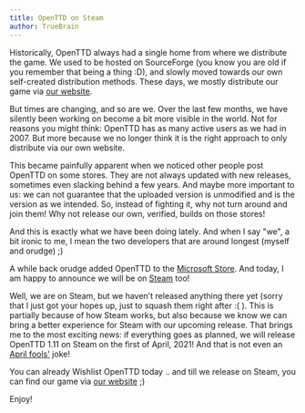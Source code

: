 ```yaml
---
title: OpenTTD on Steam
author: TrueBrain
---
```


Historically, OpenTTD always had a single home from where we distribute the game.
We used to be hosted on SourceForge (you know you are old if you remember that being a thing :D), and slowly moved towards our own self-created distribution methods.
These days, we mostly distribute our game via [our website](https://www.openttd.org).

But times are changing, and so are we.
Over the last few months, we have silently been working on become a bit more visible in the world.
Not for reasons you might think: OpenTTD has as many active users as we had in 2007.
But more because we no longer think it is the right approach to only distribute via our own website.

This became painfully apparent when we noticed other people post OpenTTD on some stores.
They are not always updated with new releases, sometimes even slacking behind a few years.
And maybe more important to us: we can not guarantee that the uploaded version is unmodified and is the version as we intended.
So, instead of fighting it, why not turn around and join them!
Why not release our own, verified, builds on those stores!

And this is exactly what we have been doing lately.
And when I say "we", a bit ironic to me, I mean the two developers that are around longest (myself and orudge) ;)

A while back orudge added OpenTTD to the [Microsoft Store](https://www.microsoft.com/en-us/p/openttd-official/9ncjg5rvrr1c).
And today, I am happy to announce we will be on [Steam](https://store.steampowered.com/app/1536610/OpenTTD/) too!

Well, we are on Steam, but we haven't released anything there yet (sorry that I just got your hopes up, just to squash them right after :( ).
This is partially because of how Steam works, but also because we know we can bring a better experience for Steam with our upcoming release.
That brings me to the most exciting news: if everything goes as planned, we will release OpenTTD 1.11 on Steam on the first of April, 2021!
And that is not even an [April fools'](https://en.wikipedia.org/wiki/April_Fools%27_Day) joke!

You can already Wishlist OpenTTD today .. and till we release on Steam, you can find our game via [our website](https://www.openttd.org) ;)

Enjoy!
